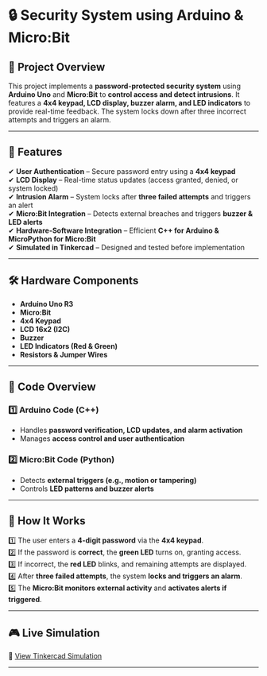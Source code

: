 # 🔒 Security System using Arduino & Micro:Bit

## 📌 Project Overview
This project implements a **password-protected security system** using **Arduino Uno** and **Micro:Bit** to **control access and detect intrusions**. It features a **4x4 keypad, LCD display, buzzer alarm, and LED indicators** to provide real-time feedback. The system locks down after three incorrect attempts and triggers an alarm.

---

## 🚀 Features
✔ **User Authentication** – Secure password entry using a **4x4 keypad**  
✔ **LCD Display** – Real-time status updates (access granted, denied, or system locked)  
✔ **Intrusion Alarm** – System locks after **three failed attempts** and triggers an alert  
✔ **Micro:Bit Integration** – Detects external breaches and triggers **buzzer & LED alerts**  
✔ **Hardware-Software Integration** – Efficient **C++ for Arduino & MicroPython for Micro:Bit**  
✔ **Simulated in Tinkercad** – Designed and tested before implementation  

---

## 🛠️ Hardware Components  
- **Arduino Uno R3**  
- **Micro:Bit**  
- **4x4 Keypad**  
- **LCD 16x2 (I2C)**  
- **Buzzer**  
- **LED Indicators (Red & Green)**  
- **Resistors & Jumper Wires**  

---

## 📜 Code Overview  
### **1️⃣ Arduino Code (C++)**  
- Handles **password verification, LCD updates, and alarm activation**  
- Manages **access control and user authentication**  

### **2️⃣ Micro:Bit Code (Python)**  
- Detects **external triggers (e.g., motion or tampering)**  
- Controls **LED patterns and buzzer alerts**  

---

## 🔧 How It Works  
1️⃣ The user enters a **4-digit password** via the **4x4 keypad**.  
2️⃣ If the password is **correct**, the **green LED** turns on, granting access.  
3️⃣ If incorrect, the **red LED** blinks, and remaining attempts are displayed.  
4️⃣ After **three failed attempts**, the system **locks and triggers an alarm**.  
5️⃣ The **Micro:Bit monitors external activity** and **activates alerts if triggered**.  

---

## 🎮 Live Simulation  
🔗 [View Tinkercad Simulation](https://www.tinkercad.com/things/jT9wteNn0GJ-graduation-project-security-system-)    

---
